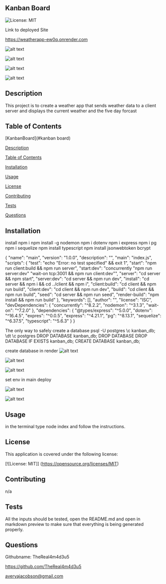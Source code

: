 ## Kanban Board

   
![License: MIT](https://img.shields.io/badge/License-MIT-yellow.svg) 

Link to deployed Site 

[https://weatherapp-ew0q.onrender.com ](https://kanbanboard-552l.onrender.com)


![alt text](image.png)

![alt text](image-1.png)

![alt text](image-2.png)

![alt text](image-3.png)

## Description 

This project is to create a weather app that sends weather data to a client server and displays the current weather and the five day forcast




## Table of Contents  

[KanbanBoard](#kanban board)

[Description](#description)

[Table of Contents](#table-of-contents)

[Installation](#installation)

[Usage](#usage)

[License](#license)

[Contributing](#contributing)

[Tests](#tests)

[Questions](#questions)

  ## Installation  

install 
npm i 
npm install -g nodemon
npm i dotenv
npm i express
npm i pg
npm i sequelize
npm install typescript 
npm install jsonwebtoken bcrypt

{
  "name": "main",
  "version": "1.0.0",
  "description": "",
  "main": "index.js",
  "scripts": {
    "test": "echo \"Error: no test specified\" && exit 1",
    "start": "npm run client:build && npm run server",
    "start:dev": "concurrently \"npm run server:dev\" \"wait-on tcp:3001 && npm run client:dev\"",
    "server": "cd server && npm start",
    "server:dev": "cd server && npm run dev",
    "install": "cd server && npm i && cd ../client && npm i",
    "client:build": "cd client && npm run build",
    "client:dev": "cd client && npm run dev",
    "build": "cd client && npm run build",
    "seed": "cd server && npm run seed",
    "render-build": "npm install && npm run build"
  },
  "keywords": [],
  "author": "",
  "license": "ISC",
  "devDependencies": {
    "concurrently": "^8.2.2",
    "nodemon": "^3.1.3",
    "wait-on": "^7.2.0"
  },
  "dependencies": {
    "@types/express": "^5.0.0",
    "dotenv": "^16.4.5",
    "expres": "^0.0.5",
    "express": "^4.21.1",
    "pg": "^8.13.1",
    "sequelize": "^6.37.5",
    "typescript": "^5.6.3"
  }
}

The only way to safely create a database
psql -U postgres
\c kanban_db;
\dt
\c postgres
DROP DATABASE kanban_db;
DROP DATABASE
DROP DATABASE IF EXISTS kanban_db;
CREATE DATABASE kanban_db;

create database in render
![alt text](image-4.png)

![alt text](image-5.png)

![alt text](image-6.png)

set env in main deploy

![alt text](image-7.png)

![alt text](image-8.png)

  ## Usage  

  in the terminal type node index and follow the instructions.  

   

  ## License 

  This application is covered under the following license:  

   

  [![License: MIT]] (https://opensource.org/licenses/MIT) 

   

  ## Contributing  

  n/a 

   

  ## Tests  

  All the inputs should be tested, open the README.md and open in markdown preview to make sure that everything is being generated properly.  

   
  ## Questions 

  Githubname: TheReal4m4d3u5

   

  https://github.com/TheReal4m4d3u5 

   

  averyajacobson@gmail.com 



